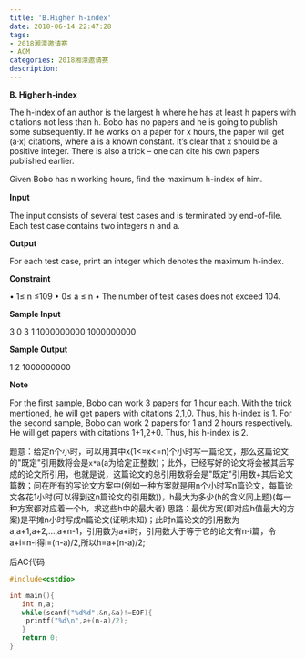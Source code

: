 ```yaml
---
title: 'B.Higher h-index'
date: 2018-06-14 22:47:28
tags: 
- 2018湘潭邀请赛
- ACM
categories: 2018湘潭邀请赛
description:
---
```

**B. Higher h-index**

The h-index of an author is the largest h where he has at least h papers with citations not less than h. 
Bobo has no papers and he is going to publish some subsequently. If he works on a paper for x hours, the 
paper will get (a·x) citations, where a is a known constant. It’s clear that x should be a positive integer. 
There is also a trick – one can cite his own papers published earlier. 

Given Bobo has n working hours, ﬁnd the maximum h-index of him.


<!--more-->
**Input**

The input consists of several test cases and is terminated by end-of-ﬁle. 
Each test case contains two integers n and a.

**Output**

For each test case, print an integer which denotes the maximum h-index.

**Constraint**

  • 1≤ n ≤109 
  • 0≤ a ≤ n 
  • The number of test cases does not exceed 104.

**Sample Input**

3 0
3 1
1000000000 1000000000

**Sample Output**

1
2
1000000000

**Note** 

For the ﬁrst sample, Bobo can work 3 papers for 1 hour each. With the trick mentioned, 
he will get papers with citations 2,1,0. Thus, his h-index is 1. 
For the second sample, Bobo can work 2 papers for 1 and 2 hours respectively. 
He will get papers with citations 1+1,2+0. Thus, his h-index is 2.

题意：给定n个小时，可以用其中x(1<=x<=n)个小时写一篇论文，那么这篇论文的"既定"引用数将会是`x*a`(a为给定正整数)；此外，已经写好的论文将会被其后写成的论文所引用，也就是说，这篇论文的总引用数将会是"既定"引用数+其后论文篇数；问在所有的写论文方案中(例如一种方案就是用n个小时写n篇论文，每篇论文各花1小时(可以得到这n篇论文的引用数))，h最大为多少(h的含义同上题)(每一种方案都对应着一个h，求这些h中的最大者)
思路：最优方案(即对应h值最大的方案)是平摊n小时写成n篇论文(证明未知)；此时n篇论文的引用数为a,a+1,a+2,...,a+n-1，引用数为a+i时，引用数大于等于它的论文有n-i篇，令a+i=n-i得i=(n-a)/2,所以h=a+(n-a)/2;

后AC代码
```c
#include<cstdio>

int main(){
   int n,a;
   while(scanf("%d%d",&n,&a)!=EOF){
    printf("%d\n",a+(n-a)/2);
   }
   return 0;
}
```